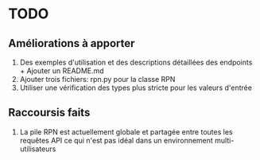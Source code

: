 # TODO

## Améliorations à apporter
1. Des exemples d'utilisation et des descriptions détaillées des endpoints + Ajouter un README.md
2. Ajouter trois fichiers: rpn.py pour la classe RPN
3. Utiliser une vérification des types plus stricte pour les valeurs d'entrée

## Raccoursis faits

1. La pile RPN est actuellement globale et partagée entre toutes les requêtes API ce qui n'est pas idéal dans un environnement multi-utilisateurs

